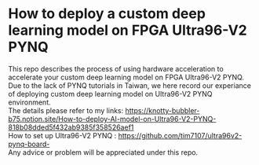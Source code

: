 # How to deploy a custom deep learning model on FPGA Ultra96-V2 PYNQ
This repo describes the process of using hardware acceleration to accelerate your custom deep learning model on FPGA Ultra96-V2 PYNQ.
Due to the lack of PYNQ tutorials in Taiwan, we here record our experiance of deploying custom deep learning model on Ultra96-V2 PYNQ environment.  
The details please refer to my links: https://knotty-bubbler-b75.notion.site/How-to-deploy-AI-model-on-Ultra96-V2-PYNQ-818b08dded5f432ab9385f358526aef1  
How to set up Ultra96-V2 PYNQ : https://github.com/tim7107/ultra96v2-pynq-board-  
Any advice or problem will be appreciated under this repo.  

